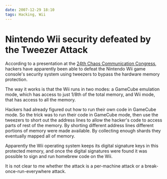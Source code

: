 ```yaml
---
date: 2007-12-29 18:10
tags: Hacking, Wii
---
```


# Nintendo Wii security defeated by the Tweezer Attack

According to a presentation at the [24th Chaos Communication
Congress](http://events.ccc.de/congress/2007/Fahrplan/track/Hacking/2279.en.html),
hackers have apparently been able to defeat the Nintendo Wii game console's
security system using tweezers to bypass the hardware memory protection.

The
way it works is that the Wii runs in two modes: a GameCube emulation mode,
which has access to just 1/8th of the total memory, and Wii mode, that has
access to all the memory.

Hackers had already figured out how to run their own
code in GameCube mode. So the trick was to run their code in GameCube mode,
then use the tweezers to short out the address lines to allow the hacker's
code to access parts of rest of the memory. By shorting different address
lines different portions of memory were made available. By collecting enough
shards they eventually mapped all of memory.

Apparently the Wii operating
system keeps its digital signature keys in this protected memory, and once the
digital signatures were found it was possible to sign and run homebrew code on
the Wii.

It is not clear to me whether the attack is a per-machine attack or a
break-once-run-everywhere attack.
